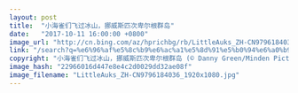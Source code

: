 ```yaml
---
layout: post
title:  "小海雀们飞过冰山，挪威斯匹次卑尔根群岛"
date:   "2017-10-11 16:00:00 +0800"
image_url: "http://cn.bing.com/az/hprichbg/rb/LittleAuks_ZH-CN9796184036_1920x1080.jpg"
link: "/search?q=%e6%96%af%e5%8c%b9%e6%ac%a1%e5%8d%91%e5%b0%94%e6%a0%b9%e7%be%a4%e5%b2%9b&form=hpcapt&mkt=zh-cn"
copyright: "小海雀们飞过冰山，挪威斯匹次卑尔根群岛 (© Danny Green/Minden Pictures)"
image_hash: "22966016d447e8e4c2d0029dd32ae08f"
image_filename: "LittleAuks_ZH-CN9796184036_1920x1080.jpg"
---
```

